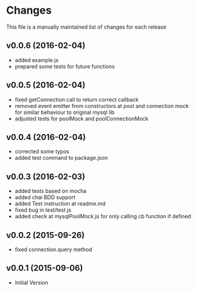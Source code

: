 # Changes

This file is a manually maintained list of changes for each release

## v0.0.6 (2016-02-04)
* added example.js
* prepared some tests for future functions

## v0.0.5 (2016-02-04)
* fixed getConnection call to return correct callback
* removed event emitter from constructors at pool and connection mock for similar behaviour to original mysql lib
* adjusted tests for poolMock and poolConnectionMock

## v0.0.4 (2016-02-04)
* corrected some typos
* added test command to package.json


## v0.0.3 (2016-02-03)
* added tests based on mocha
* added chai BDD support
* added Test instruction at readme.md
* fixed bug in test/test.js
* added check at mysqlPoolMock.js for only calling cb function if defined


## v0.0.2 (2015-09-26)
* fixed connection.query method

## v0.0.1 (2015-09-06)
* Initial Version